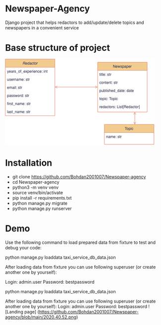 # Newspaper-Agency
Django project that helps redactors to add/update/delete topics and newspapers in a convenient service
# Base structure of project 
![Base structure](https://github.com/Bohdan2001007/Newspaper-agency/blob/main/drawio.png)
# Installation
- git clone https://github.com/Bohdan2001007/Newspaper-agency
- cd Newspaper-agency
- python3 -m venv venv
- source venv/bin/activate
- pip install -r requirements.txt
- python manage.py migrate
- python manage.py runserver
# Demo
Use the following command to load prepared data from fixture to test and debug your code:

python manage.py loaddata taxi_service_db_data.json

After loading data from fixture you can use following superuser (or create another one by yourself):

Login: admin.user
Password: bestpassword

python manage.py loaddata taxi_service_db_data.json

After loading data from fixture you can use following superuser (or create another one by yourself):
Login: admin.user
Password: bestpassword
![Landing page] (https://github.com/Bohdan2001007/Newspaper-agency/blob/main/2020.40.52.png)
